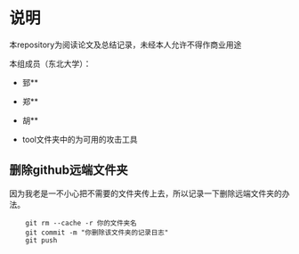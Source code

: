 # 说明 
本repository为阅读论文及总结记录，未经本人允许不得作商业用途

本组成员（东北大学）：

* 郅**
* 郑** 
* 胡**

* tool文件夹中的为可用的攻击工具
## 删除github远端文件夹
因为我老是一不小心把不需要的文件夹传上去，所以记录一下删除远端文件夹的办法。

		git rm --cache -r 你的文件夹名
		git commit -m "你删除该文件夹的记录日志"
		git push
		